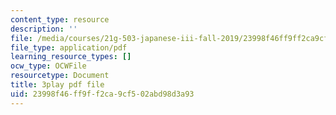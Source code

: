 ```yaml
---
content_type: resource
description: ''
file: /media/courses/21g-503-japanese-iii-fall-2019/23998f46ff9ff2ca9cf502abd98d3a93_dWNrHmcb4Oo.pdf
file_type: application/pdf
learning_resource_types: []
ocw_type: OCWFile
resourcetype: Document
title: 3play pdf file
uid: 23998f46-ff9f-f2ca-9cf5-02abd98d3a93
---
```

